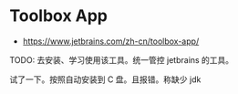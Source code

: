 # Toolbox App

- https://www.jetbrains.com/zh-cn/toolbox-app/

TODO: 去安装、学习使用该工具。统一管控 jetbrains 的工具。

试了一下。按照自动安装到 C 盘。且报错。称缺少 jdk
